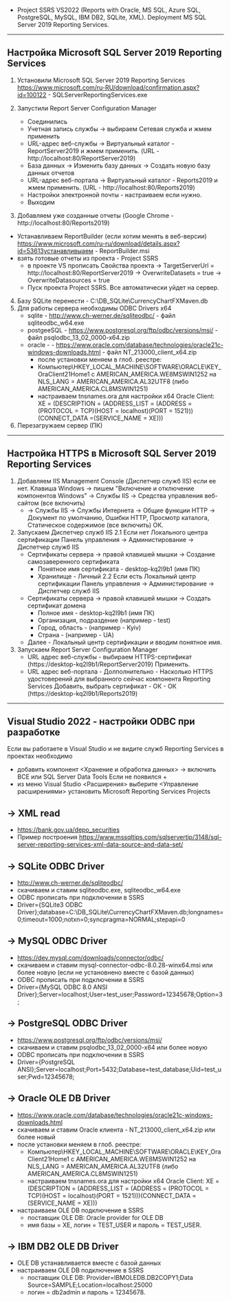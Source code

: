 - Project SSRS VS2022 (Reports with Oracle, MS SQL, Azure SQL, PostgreSQL, MySQL, IBM DB2, SQLite, XML).
Deployment MS SQL Server 2019 Reporting Services.

----------------------------------------------------------------------------
Настройка Microsoft SQL Server 2019 Reporting Services
----------------------------------------------------------------------------
1) Установили Microsoft SQL Server 2019 Reporting Services
   https://www.microsoft.com/ru-RU/download/confirmation.aspx?id=100122 - SQLServerReportingServices.exe
2) Запустили Report Server Configuration Manager
   - Соединились
   - Учетная запись службы -> выбираем Сетевая служба и жмем применить
   - URL-адрес веб-службы -> Виртуальный каталог - ReportServer2019 и жмем применить. (URL - http://localhost:80/ReportServer2019)
   - База данных -> Изменить базу данных -> Создать новую базу данных отчетов
   - URL-адрес веб-портала -> Виртуальный каталог - Reports2019 и жмем применить. (URL - http://localhost:80/Reports2019)
   - Настройки электронной почты - настраиваем если нужно.
   - Выходим

 3) Добавляем уже созданные отчеты (Google Chrome - http://localhost:80/Reports2019)
   - Устанавливаем ReportBuilder (если хотим менять в веб-версии)
     https://www.microsoft.com/ru-ru/download/details.aspx?id=53613устанавливыаем - ReportBuilder.msi
   - взять готовые отчеты из проекта - Project SSRS
     - в проекте VS прописать Свойства проекта
       -> TargetServerUrl = http://localhost:80/ReportServer2019
       -> OverwriteDatasets = true
       -> OverwriteDatasources = true
     - Пуск проекта Project SSRS. Все автоматически уйдет на сервер.

  4) Базу SQLite перенести - C:\\DB_SQLite\\CurrencyChartFXMaven.db
  5) Для работы сервера необходимы ODBC Drivers x64
     - sqlite - http://www.ch-werner.de/sqliteodbc/ - файл sqliteodbc_w64.exe
     - postgeeSQL - https://www.postgresql.org/ftp/odbc/versions/msi/ - файл psqlodbc_13_02_0000-x64.zip
     - oracle - - https://www.oracle.com/database/technologies/oracle21c-windows-downloads.html - файл NT_213000_client_x64.zip
        - после установки меняем в глоб. реестре:
        - Компьютер\HKEY_LOCAL_MACHINE\SOFTWARE\ORACLE\KEY_OraClient21Home1 c AMERICAN_AMERICA.WE8MSWIN1252
          на NLS_LANG = AMERICAN_AMERICA.AL32UTF8 (либо AMERICAN_AMERICA.CL8MSWIN1251)
        - настраиваем tnsnames.ora для настройки x64 Oracle Client:
          XE = (DESCRIPTION = (ADDRESS_LIST = (ADDRESS = (PROTOCOL = TCP)(HOST = localhost)(PORT = 1521)))(CONNECT_DATA =(SERVICE_NAME = XE)))
  6) Перезагружаем сервер (ПК)

----------------------------------------------------------------------------
Настройка HTTPS в Microsoft SQL Server 2019 Reporting Services
----------------------------------------------------------------------------
1) Добавляем IIS Management Console (Диспетчер служб IIS) если ее нет.
   Клавиша Windows -> пишем "Включение и отключение компонентов Windows" -> Службы IIS -> Средства управления веб-сайтом (все включить)
   + -> Службы IIS -> Службы Интернета -> Общие функции HTTP -> Документ по умолчанию, Ошибки HTTP, Просмотр каталога, Статическое содержимое (все включить)
   ОК.
2) Запускаем Диспетчер служб IIS
   2.1 Если нет Локального центра сертификации
   Панель управления -> Администирование -> Диспетчер служб IIS
   - Сертификаты сервера -> правой клавишей мышки -> Создание самозаверенного сертификата
     - Понятное имя сертификата - desktop-kq2l9b1 (имя ПК)
     - Хранилище - Личный
   2.2 Если есть Локальный центр сертификации
   Панель управления -> Администирование -> Диспетчер служб IIS
   - Сертификаты сервера -> правой клавишей мышки -> Создать сертификат домена
     - Полное имя - desktop-kq2l9b1 (имя ПК)
     - Организация, подраздение (например - test)
     - Город, область - (например - Kyiv)
     - Страна - (например - UA)
   - Далее - Локальный центр сертификации и вводим понятное имя.
3) Запускаем Report Server Configuration Manager
   - URL адрес веб-службы - выбираем HTTPS-сертификат (https://desktop-kq2l9b1/ReportServer2019)
     Применить.
   - URL адрес веб-портала - Долполнительно - Насколько HTTPS удостоверений для выбранного сейчас компонента Reporting Services
     Добавить, выбрать сертификат - ОК - ОК (https://desktop-kq2l9b1/Reports2019)

----------------------------------------------------------------------------
Visual Studio 2022 - настройки ODBC при разработке
----------------------------------------------------------------------------
Если вы работаете в Visual Studio и не видите служб Reporting Services в проектах необходимо
 - добавить компонент <Хранение и обработка данных> -> включить ВСЕ или SQL Server Data Tools
Если не появился +
 - из меню Visual Studio <Расширения> выберите <Управление расширениями> установить Microsoft Reporting Services Projects

-> XML read
------------------------------------------------------
- https://bank.gov.ua/depo_securities
- Пример построения https://www.mssqltips.com/sqlservertip/3148/sql-server-reporting-services-xml-data-source-and-data-set/

-> SQLite ODBC Driver
------------------------------------------------------
- http://www.ch-werner.de/sqliteodbc/
- скачиваем и ставим sqliteodbc.exe, sqliteodbc_w64.exe
- ODBC прописать при подключении в SSRS
- Driver={SQLite3 ODBC Driver};database=C:\\DB_SQLite\\CurrencyChartFXMaven.db;longnames=0;timeout=1000;notxn=0;syncpragma=NORMAL;stepapi=0

-> MySQL ODBC Driver
------------------------------------------------------
- https://dev.mysql.com/downloads/connector/odbc/
- скачиваем и ставим mysql-connector-odbc-8.0.28-winx64.msi или более новую (если не установнено вместе с базой данных)
- ODBC прописать при подключении в SSRS
- Driver={MySQL ODBC 8.0 ANSI Driver};Server=localhost;User=test_user;Password=12345678;Option=3;

-> PostgreSQL ODBC Driver
------------------------------------------------------
- https://www.postgresql.org/ftp/odbc/versions/msi/
- скачиваем и ставим psqlodbc_13_02_0000-x64 или более новую
- ODBC прописать при подключении в SSRS
- Driver={PostgreSQL ANSI};Server=localhost;Port=5432;Database=test_database;Uid=test_user;Pwd=12345678;

-> Oracle OLE DB Driver
------------------------------------------------------
- https://www.oracle.com/database/technologies/oracle21c-windows-downloads.html
- скачиваем и ставим Oracle клиента - NT_213000_client_x64.zip или более новый
- после установки меняем в глоб. реестре:
  - Компьютер\HKEY_LOCAL_MACHINE\SOFTWARE\ORACLE\KEY_OraClient21Home1 c AMERICAN_AMERICA.WE8MSWIN1252
    на NLS_LANG = AMERICAN_AMERICA.AL32UTF8 (либо AMERICAN_AMERICA.CL8MSWIN1251)
  - настраиваем tnsnames.ora для настройки x64 Oracle Client:
    XE = (DESCRIPTION = (ADDRESS_LIST = (ADDRESS = (PROTOCOL = TCP)(HOST = localhost)(PORT = 1521)))(CONNECT_DATA =(SERVICE_NAME = XE)))
- настраиваем OLE DB подключение в SSRS
  - поставщик OLE DB: Oracle provider for OLE DB
  - имя базы = XE, логин = TEST_USER и пароль = TEST_USER.

-> IBM DB2 OLE DB Driver
------------------------------------------------------
- OLE DB устанавливается вместе с базой данных
- настраиваем OLE DB подключение в SSRS
  - поставщик OLE DB: Provider=IBMOLEDB.DB2COPY1;Data Source=SAMPLE;Location=localhost:25000
  - логин = db2admin и пароль = 12345678.